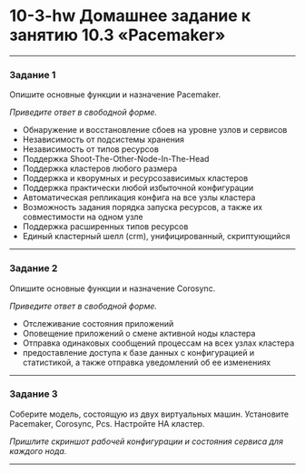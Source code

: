 # 10-3-hw Домашнее задание к занятию 10.3 «Pacemaker»

---

### Задание 1

Опишите основные функции и назначение Pacemaker.

*Приведите ответ в свободной форме.*

- Обнаружение и восстановление сбоев на уровне узлов и
сервисов
- Независимость от подсистемы хранения
- Независимость от типов ресурсов
- Поддержка Shoot-The-Other-Node-In-The-Head
- Поддержка кластеров любого размера
- Поддержка и кворумных и ресурсозависимых кластеров
- Поддержка практически любой избыточной конфигурации
- Автоматическая репликация конфига на все узлы кластера
- Возможность задания порядка запуска ресурсов, а также их
совместимости на одном узле
- Поддержка расширенных типов ресурсов
- Единый кластерный шелл (crm), унифицированный,
скриптующийся

---

### Задание 2

Опишите основные функции и назначение Corosync.

*Приведите ответ в свободной форме.*

- Отслеживание состояния приложений
- Оповещение приложений о смене активной ноды кластера
- Отправка одинаковых сообщений процессам на всех узлах
кластера
- предоставление доступа к базе данных с конфигурацией и
статистикой, а также отправка уведомлений об ее изменениях

---

### Задание 3

Соберите модель, состоящую из двух виртуальных машин. Установите Pacemaker, Corosync, Pcs. Настройте HA кластер.

*Пришлите скриншот рабочей конфигурации и состояния сервиса для каждого нода.*

---
